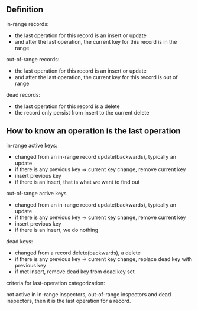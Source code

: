 ## Definition

in-range records: 

- the last operation for this record is an insert or update
- and after the last operation, the current key for this record is in the range

out-of-range records:

- the last operation for this record is an insert or update
- and after the last operation, the current key for this record is out of range

dead records:

- the last operation for this record is a delete
- the record only persist from insert to the current delete

## How to know an operation is the last operation

in-range active keys: 

- changed from an in-range record update(backwards), typically an update
- if there is any previous key => current key change, remove current key 
- insert previous key
- if there is an insert, that is what we want to find out

out-of-range active keys    
- changed from an in-range record update(backwards), typically an update
- if there is any previous key => current key change, remove current key 
- insert previous key
- if there is an insert, we do nothing
    
dead keys:

- changed from a record delete(backwards), a delete
- if there is any previous key => current key change, replace dead key with previous key
- if met insert, remove dead key from dead key set

criteria for last-operation categorization: 

not active in in-range inspectors, out-of-range inspectors and dead inspectors, 
then it is the last operation for a record.
